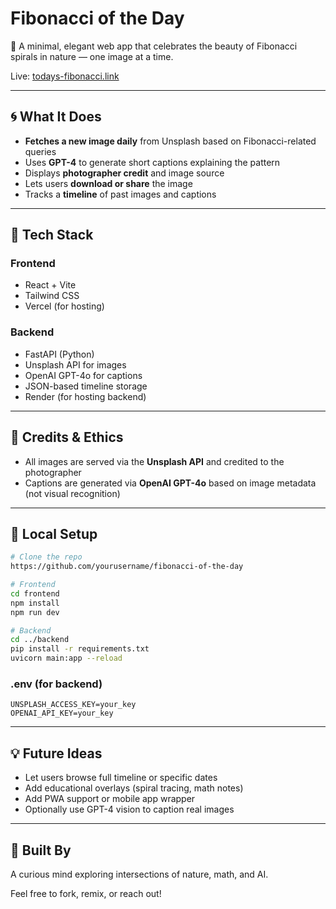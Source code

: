 # Fibonacci of the Day

🌻 A minimal, elegant web app that celebrates the beauty of Fibonacci spirals in nature — one image at a time.

Live: [todays-fibonacci.link](https://todays-fibonacci.link)

---

## 🌀 What It Does

* **Fetches a new image daily** from Unsplash based on Fibonacci-related queries
* Uses **GPT-4** to generate short captions explaining the pattern
* Displays **photographer credit** and image source
* Lets users **download or share** the image
* Tracks a **timeline** of past images and captions

---

## 🧰 Tech Stack

### Frontend

* React + Vite
* Tailwind CSS
* Vercel (for hosting)

### Backend

* FastAPI (Python)
* Unsplash API for images
* OpenAI GPT-4o for captions
* JSON-based timeline storage
* Render (for hosting backend)

---

## 📸 Credits & Ethics

* All images are served via the **Unsplash API** and credited to the photographer
* Captions are generated via **OpenAI GPT-4o** based on image metadata (not visual recognition)

---

## 🔧 Local Setup

```bash
# Clone the repo
https://github.com/yourusername/fibonacci-of-the-day

# Frontend
cd frontend
npm install
npm run dev

# Backend
cd ../backend
pip install -r requirements.txt
uvicorn main:app --reload
```

### .env (for backend)

```
UNSPLASH_ACCESS_KEY=your_key
OPENAI_API_KEY=your_key
```

---

## 💡 Future Ideas

* Let users browse full timeline or specific dates
* Add educational overlays (spiral tracing, math notes)
* Add PWA support or mobile app wrapper
* Optionally use GPT-4 vision to caption real images

---

## 🧠 Built By

A curious mind exploring intersections of nature, math, and AI.

Feel free to fork, remix, or reach out!

